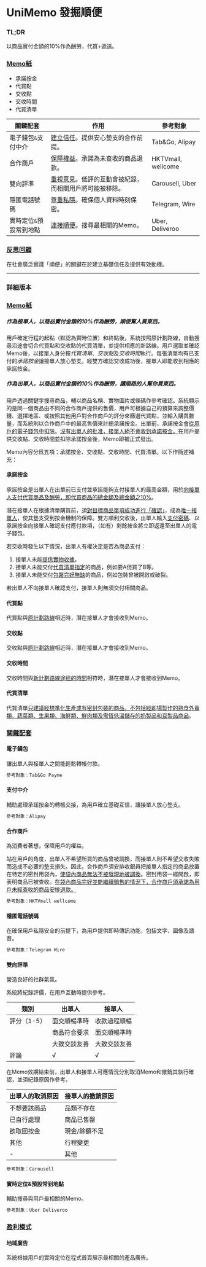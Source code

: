 # UniMemo 發掘順便

### TL;DR

以商品實付金額的10%作為酬勞，代買+遞送。

### <u>Memo紙</u>

- 承諾按金
- 代買點
- 交收點
- 交收時間
- 代買清單

| 關鍵配套                | 作用                                                         | 參考對象           |
| ----------------------- | ------------------------------------------------------------ | ------------------ |
| 電子錢包`&`支付中介     | <u>建立信任</u>。提供安心墊支的合作前提。                    | Tab&Go, Alipay     |
| 合作商戶                | <u>保障權益</u>。承諾為未查收的商品退款。                    | HKTVmall, wellcome |
| 雙向評準                | <u>重視意見</u>。低評的互動會被紀錄，而相關用戶將可能被移除。 | Carousell, Uber    |
| 隱匿電話號碼            | <u>尊重私隱</u>。確保個人資料時刻保密。                      | Telegram, Wire     |
| 實時定位`&`預設常到地點 | <u>連接順便</u>。搜尋最相關的Memo。                          | Uber, Deliveroo    |



### <u>反思回顧</u>

在社會廣泛實踐「順便」的關鍵在於建立基礎信任及提供有效動機。



___





### 詳細版本

### <u>Memo紙</u>

##### 作為接單人，以商品實付金額的10%作為酬勞，順便幫人買東西。

用戶確定行程的起點（默認為實時位置）和終點後，系統按照原計劃路線，自動搜尋沿途會切合代買點和交收點的代買清單，並提供相應的新路線。用戶選取並確認Memo後，以接單人身分按*代買清單*、*交收點*及*交收時間*執行。每張清單均有已支付的*承諾按金*讓接單人放心墊支。經雙方確認交收成功後，接單人即能收到相應的承諾按金。

##### 作為出單人，以商品實付金額的10%作為酬勞，讓順路的人幫你買東西。

用戶透過關鍵字搜尋商品，輔以商品名稱、實物圖片或條碼作參考確認。系統顯示的是同一個商品由不同的合作商戶提供的售價，用戶可根據自己的預算來調整價錢、選擇地區、或按照其他用戶對合作商戶的評分來篩選代買點，並輸入購買數量，而系統則以合作商戶中的最高售價來計總承諾按金。出單前，承諾按金會<u>從用戶的電子錢包中扣除</u>。<u>沒有出單人的批准，接單人絕不會收到承諾按金。</u>在用戶提供交收點、交收時間並扣除承諾按金後，Memo即被正式發出。

Memo內容分爲五項：承諾按金、交收點、交收時間、代買清單。以下作簡述補充：

#### 承諾按金

承諾按金是出單人在出單前已支付並承諾能夠支付接單人的最高金額，用於<u>向接單人支付代買商品及酬勞，即代買商品的總金額及總金額之10%</u>。

潛在接單人在根據清單購買前，須<u>對目標商品單項成功進行「確認」</u>，成為<u>唯一接單人</u>，使其墊支受到按金機制的保障。雙方順利交收後，出單人輸入<u>支付密碼</u>、以承諾按金向接單人確認支付應付款項，（如有）剩餘按金將立即返還至出單人的電子錢包。

若交收時發生以下情況，出單人有權決定是否為商品支付：

1. 接單人未能<u>提供實物收據</u>。
2. 接單人未能交付<u>代買清單指定</u>的商品，例如要A但買了B等。
3. 接單人未能交付<u>包裝完好無缺</u>的商品，例如包裝曾被開啟或破裂。

若出單人不向接單人確認支付，接單人則無須交付相關商品。



#### 代買點

代買點與<u>原計劃路線</u>相近時，潛在接單人才會接收到Memo。



#### 交收點

交收點與<u>原計劃路線</u>相近時，潛在接單人才會接收到Memo。



#### 交收時間

交收時間與<u>新計劃路線途經的時間</u>相符時，潛在接單人才會接收到Memo。



#### 代買清單

代買清單<u>只建議經標準化生產或有密封包裝的商品，不包括經即場製作的熟食外賣類、蔬菜類、生果類、海鮮類、鮮肉類及需恆低溫儲存的奶製品和豆製品商品</u>。



### <u>關鍵配套</u>

#### 電子錢包

讓出單人與接單人之間能輕鬆轉帳付款。

```markdown
參考對象：Tab&Go Payme
```



#### 支付中介

輔助處理承諾按金的轉帳交接，為用戶確立基礎互信，讓接單人放心墊支。

```markdown
參考對象：Alipay
```



#### 合作商戶

為消費者著想，保障用戶的權益。

站在用戶的角度，出單人不希望所買的商品曾被調換，而接單人則不希望交收失敗而造成不必要的墊支損失。因此，合作商戶須安排收銀員把接單人指定的商品放置在特定的密封用袋內，<u>使袋內商品無法不被發現地被調換</u>。密封用袋一經開啟，即表明商品已被查收。<u>在袋內商品完好並能繼續銷售的情況下，合作商戶須承諾為用戶未經查收的商品安排退款。</u>

```markdown
參考對象：HKTVmall wellcome
```



#### 隱匿電話號碼

在確保用戶私隱安全的前提下，為用戶提供即時傳訊功能，包括文字、圖像及語音。

```markdown
參考對象：Telegram Wire
```



#### 雙向評準

營造良好的社群氣氛。

系統將紀錄評價，在用戶互動時提供參考。

| 類別       | 出單人      | 接單人      |
| ---------- | ---------- | ---------- |
| 評分（1-5） | 面交順暢準時 | 收款過程順暢 |
|            | 商品符合要求 | 面交順暢準時 |
|            | 大致交談友善 | 大致交談友善 |
| 評論        | √          | √          |

在Memo效期結束前，出單人和接單人可應情況分別取消Memo和撤銷其執行確認，並須紀錄原因作參考。

| 出單人的取消原因 | 接單人的撤銷原因 |
| ------------- | ------------- |
| 不想要該商品    | 品類不存在      |
| 已自行處理      | 商品已售罄      |
| 欲取回按金      | 現金/餘額不足   |
| 其他           | 行程變更       |
| -             | 其他           |

```markdown
參考對象：Carousell
```



#### 實時定位&預設常到地點

輔助搜尋與用戶最相關的Memo。

```markdown
參考對象：Uber Deliveroo
```



### <u>盈利模式</u>

#### 地域廣告

系統根據用戶的實時定位在程式首頁展示最相關的產品廣告。